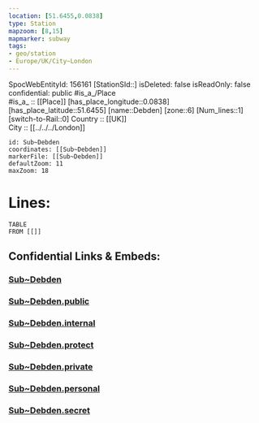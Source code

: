 ```yaml
---
location: [51.6455,0.0838] 
type: Station 
mapzoom: [8,15] 
mapmarker: subway 
tags:
- geo/station
- Europe/UK/City~London
---
```

SpocWebEntityId: 156161
[StationSId::] 
isDeleted: false
isReadOnly: false
confidential: public
#is_a_/Place  
#is_a_ :: [[Place]] 
[has_place_longitude::0.0838] 
[has_place_latitude::51.6455] 
[name::Debden] 
[zone::6] 
[Num_lines::1] 
[switch-to-Rail::0] 
Country :: [[UK]]  
City :: [[../../../London]]  


```leaflet
id: Sub~Debden
coordinates: [[Sub~Debden]] 
markerFile: [[Sub~Debden]] 
defaultZoom: 11 
maxZoom: 18
```


# Lines: 
```dataview
TABLE 
FROM [[]] 
```


## Confidential Links & Embeds: 

### [Sub~Debden](/_Standards/Earth/Continent/Europe/Europe~North/UK/England/Regions~England/London,Greater/cities~GreaterLondon/Underground/Station/Sub~Debden.md) 

### [Sub~Debden.public](/_public/Earth/Continent/Europe/Europe~North/UK/England/Regions~England/London,Greater/cities~GreaterLondon/Underground/Station/Sub~Debden.public.md) 

### [Sub~Debden.internal](/_internal/Earth/Continent/Europe/Europe~North/UK/England/Regions~England/London,Greater/cities~GreaterLondon/Underground/Station/Sub~Debden.internal.md) 

### [Sub~Debden.protect](/_protect/Earth/Continent/Europe/Europe~North/UK/England/Regions~England/London,Greater/cities~GreaterLondon/Underground/Station/Sub~Debden.protect.md) 

### [Sub~Debden.private](/_private/Earth/Continent/Europe/Europe~North/UK/England/Regions~England/London,Greater/cities~GreaterLondon/Underground/Station/Sub~Debden.private.md) 

### [Sub~Debden.personal](/_personal/Earth/Continent/Europe/Europe~North/UK/England/Regions~England/London,Greater/cities~GreaterLondon/Underground/Station/Sub~Debden.personal.md) 

### [Sub~Debden.secret](/_secret/Earth/Continent/Europe/Europe~North/UK/England/Regions~England/London,Greater/cities~GreaterLondon/Underground/Station/Sub~Debden.secret.md)

